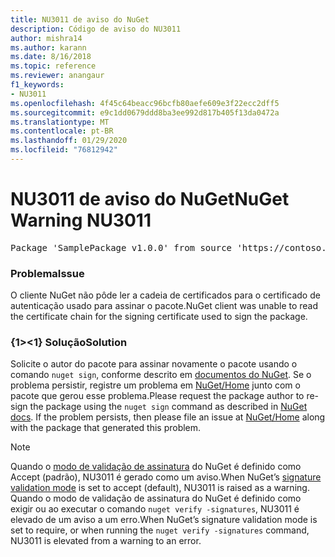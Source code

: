 ```yaml
---
title: NU3011 de aviso do NuGet
description: Código de aviso do NU3011
author: mishra14
ms.author: karann
ms.date: 8/16/2018
ms.topic: reference
ms.reviewer: anangaur
f1_keywords:
- NU3011
ms.openlocfilehash: 4f45c64beacc96bcfb80aefe609e3f22ecc2dff5
ms.sourcegitcommit: e9c1dd0679ddd8ba3ee992d817b405f13da0472a
ms.translationtype: MT
ms.contentlocale: pt-BR
ms.lasthandoff: 01/29/2020
ms.locfileid: "76812942"
---
```

# <a name="nuget-warning-nu3011"></a><span data-ttu-id="4df15-103">NU3011 de aviso do NuGet</span><span class="sxs-lookup"><span data-stu-id="4df15-103">NuGet Warning NU3011</span></span>

<pre>Package 'SamplePackage v1.0.0' from source 'https://contoso.com/index.json': The primary signature is invalid.</pre>

### <a name="issue"></a><span data-ttu-id="4df15-104">Problema</span><span class="sxs-lookup"><span data-stu-id="4df15-104">Issue</span></span>

<span data-ttu-id="4df15-105">O cliente NuGet não pôde ler a cadeia de certificados para o certificado de autenticação usado para assinar o pacote.</span><span class="sxs-lookup"><span data-stu-id="4df15-105">NuGet client was unable to read the certificate chain for the signing certificate used to sign the package.</span></span>


### <a name="solution"></a><span data-ttu-id="4df15-106">{1&gt;&lt;1} Solução</span><span class="sxs-lookup"><span data-stu-id="4df15-106">Solution</span></span>

<span data-ttu-id="4df15-107">Solicite o autor do pacote para assinar novamente o pacote usando o comando `nuget sign`, conforme descrito em [documentos do NuGet](../../create-packages/sign-a-package.md). Se o problema persistir, registre um problema em [NuGet/Home](https://github.com/NuGet/Home/issues) junto com o pacote que gerou esse problema.</span><span class="sxs-lookup"><span data-stu-id="4df15-107">Please request the package author to re-sign the package using the `nuget sign` command as described in [NuGet docs](../../create-packages/sign-a-package.md). If the problem persists, then please file an issue at [NuGet/Home](https://github.com/NuGet/Home/issues) along with the package that generated this problem.</span></span>


> [!Note]
> <span data-ttu-id="4df15-108">Quando o [modo de validação de assinatura](../../consume-packages/installing-signed-packages.md#configure-package-signature-requirements) do NuGet é definido como Accept (padrão), NU3011 é gerado como um aviso.</span><span class="sxs-lookup"><span data-stu-id="4df15-108">When NuGet’s [signature validation mode](../../consume-packages/installing-signed-packages.md#configure-package-signature-requirements) is set to accept (default), NU3011 is raised as a warning.</span></span> <span data-ttu-id="4df15-109">Quando o modo de validação de assinatura do NuGet é definido como exigir ou ao executar o comando `nuget verify -signatures`, NU3011 é elevado de um aviso a um erro.</span><span class="sxs-lookup"><span data-stu-id="4df15-109">When NuGet’s signature validation mode is set to require, or when running the `nuget verify -signatures` command, NU3011 is elevated from a warning to an error.</span></span> 
